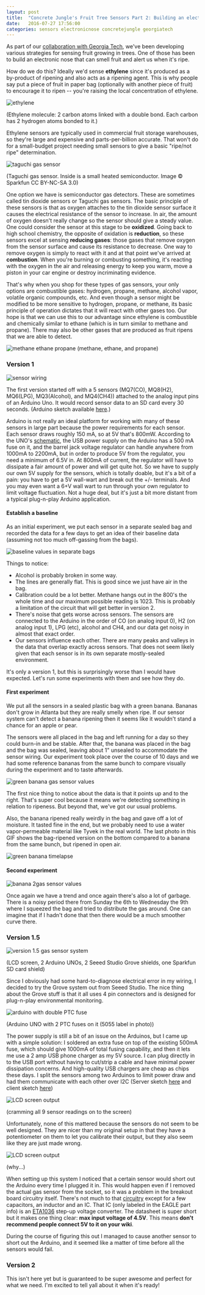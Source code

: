 ```yaml
---
layout: post
title:  "Concrete Jungle's Fruit Tree Sensors Part 2: Building an electronic nose"
date:   2016-07-27 17:56:00
categories: sensors electronicnose concretejungle georgiatech
---
```


As part of our [collaboration with Georgia Tech](//www.highcube.org/concrete-jungle-carl-disalvo-collaboration), we've been developing various strategies for sensing fruit growing in trees. One of those has been to build an electronic nose that can smell fruit and alert us when it's ripe.

How do we do this? Ideally we'd sense **ethylene** since it's produced as a by-product of ripening and also acts as a ripening agent. This is why people say put a piece of fruit in paper bag (optionally with another piece of fruit) to encourage it to ripen -- you're raising the local concentration of ethylene.

![ethylene](/images/ethylene.png)

(Ethylene molecule: 2 carbon atoms linked with a double bond. Each carbon has 2 hydrogen atoms bonded to it.)

Ethylene sensors are typically used in commercial fruit storage warehouses, so they're large and expensive and parts-per-billion accurate. That won't do for a small-budget project needing small sensors to give a basic "ripe/not ripe" determination.

![taguchi gas sensor](/images/gas-sensor.jpg)

(Taguchi gas sensor. Inside is a small heated semiconductor. Image © Sparkfun CC BY-NC-SA 3.0)

One option we have is semiconductor gas detectors. These are sometimes called tin dioxide sensors or Taguchi gas sensors. The basic principle of these sensors is that as oxygen attaches to the tin dioxide sensor surface it causes the electrical resistance of the sensor to increase. In air, the amount of oxygen doesn't really change so the sensor should give a steady value. One could consider the sensor at this stage to be **oxidized**. Going back to high school chemistry, the opposite of oxidation is **reduction**, so these sensors excel at sensing **reducing gases**: those gases that remove oxygen from the sensor surface and cause its resistance to decrease. One way to remove oxygen is simply to react with it and at that point we've arrived at **combustion**. When you're burning or combusting something, it's reacting with the oxygen in the air and releasing energy to keep you warm, move a piston in your car engine or destroy incriminating evidence.

That's why when you shop for these types of gas sensors, your only options are combustible gases: hydrogen, propane, methane, alcohol vapor, volatile organic compounds, etc. And even though a sensor might be modified to be more sensitive to hydrogen, propane, or methane, its basic principle of operation dictates that it will react with other gases too. Our hope is that we can use this to our advantage since ethylene is combustible and chemically similar to ethane (which is in turn similar to methane and propane). There may also be other gases that are produced as fruit ripens that we are able to detect.

![methane ethane propane](/images/methane-ethane-propane.png)
(methane, ethane, and propane)

### Version 1

![sensor wiring](/images/wiring.png)

The first version started off with a 5 sensors (MQ7(CO), MQ8(H2), MQ6(LPG), MQ3(Alcohol), and MQ4(CH4)) attached to the analog input pins of an Arduino Uno. It would record sensor data to an SD card every 30 seconds. (Arduino sketch available [here](//github.com/PublicDesignWorkshop/Gas-Sensor-Sketch).)

Arduino is not really an ideal platform for working with many of these sensors in large part because the power requirements for each sensor. Each sensor draws roughly 150 mA, so at 5V that's 800mW. According to the UNO's [schematic](//www.arduino.cc/en/uploads/Main/Arduino_Uno_Rev3-schematic.pdf), the USB power supply on the Arduino has a 500 mA fuse on it, and the barrel jack voltage regulator can handle anywhere from 1000mA to 2200mA, but in order to produce 5V from the regulator, you need a minimum of 6.5V in. At 800mA of current, the regulator will have to dissipate a fair amount of power and will get quite hot. So we have to supply our own 5V supply for the sensors, which is totally doable, but it's a bit of a pain: you have to get a 5V wall-wart and break out the +/- terminals. And you may even want a 6+V wall wart to run through your own regulator to limit voltage fluctuation. Not a huge deal, but it's just a bit more distant from a typical plug-n-play Arduino application.

#### Establish a baseline

As an initial experiment, we put each sensor in a separate sealed bag and recorded the data for a few days to get an idea of their baseline data (assuming not too much off-gassing from the bags).

![baseline values in separate bags](/images/baseline-separate-bags.png)

Things to notice:

* Alcohol is probably broken in some way.
* The lines are generally flat. This is good since we just have air in the bag.
* Calibration could be a lot better. Methane hangs out in the 800's the whole time and our maximum possible reading is 1023. This is probably a limitation of the circuit that will get better in version 2.
* There's noise that gets worse across sensors. The sensors are connected to the Arduino in the order of CO (on analog input 0), H2 (on analog input 1), LPG (etc), alcohol and CH4, and our data get noisy in almost that exact order.
* Our sensors influence each other. There are many peaks and valleys in the data that overlap exactly across sensors. That does not seem likely given that each sensor is in its own separate mostly-sealed environment.

It's only a version 1, but this is surprisingly worse than I would have expected. Let's run some experiments with them and see how they do.

#### First experiment

We put all the sensors in a sealed plastic bag with a green banana. Bananas don't grow in Atlanta but they are really smelly when ripe. If our sensor system can't detect a banana ripening then it seems like it wouldn't stand a chance for an apple or pear.

The sensors were all placed in the bag and left running for a day so they could burn-in and be stable. After that, the banana was placed in the bag and the bag was sealed, leaving about 1" unsealed to accommodate the sensor wiring. Our experiment took place over the course of 10 days and we had some reference bananas from the same bunch to compare visually during the experiment and to taste afterwards.

![green banana gas sensor values](/images/green-banana-dec13.png)

The first nice thing to notice about the data is that it points up and to the right. That's super cool because it means we're detecting something in relation to ripeness. But beyond that, we've got our usual problems.

Also, the banana ripened really weirdly in the bag and gave off a lot of moisture. It tasted fine in the end, but we probably need to use a water vapor-permeable material like Tyvek in the real world. The last photo in this GIF shows the bag-ripened version on the bottom compared to a banana from the same bunch, but ripened in open air.

![green banana timelapse](/images/green-banana-progress.gif)

#### Second experiment

![banana 2gas sensor values](/images/banana-dec3.png)

Once again we have a trend and once again there's also a lot of garbage. There is a noisy period there from Sunday the 6th to Wednesday the 9th where I squeezed the bag and tried to distribute the gas around. One can imagine that if I hadn't done that then there would be a much smoother curve there.

### Version 1.5

![version 1.5 gas sensor system](/images/version1.5.jpg)

(LCD screen, 2 Arduino UNOs, 2 Seeed Studio Grove shields, one Sparkfun SD card shield)

Since I obviously had some hard-to-diagnose electrical error in my wiring, I decided to try the Grove system out from Seeed Studio. The nice thing about the Grove stuff is that it all uses 4 pin connectors and is designed for plug-n-play environmental monitoring.

![arduino with double PTC fuse](/images/doublefuse.jpg)

(Arduino UNO with 2 PTC fuses on it (5055 label in photo))

The power supply is still a bit of an issue on the Arduinos, but I came up with a simple solution: I soldered an extra fuse on top of the existing 500mA fuse, which should give 1000mA of total fusing capability, and then it lets me use a 2 amp USB phone charger as my 5V source. I can plug directly in to the USB port without having to cut/strip a cable and have minimal power dissipation concerns. And high-quality USB chargers are cheap as chips these days. I split the sensors among two Arduinos to limit power draw and had them communicate with each other over I2C (Server sketch [here](//github.com/PublicDesignWorkshop/Gas-Sensor-Version-1.5-Server-) and client sketch [here](//github.com/PublicDesignWorkshop/Gas-Sensor-Version-1.5-Client-))

![LCD screen output](/images/1.5lcdscreen.jpg)

(cramming all 9 sensor readings on to the screen)

Unfortunately, none of this mattered because the sensors do not seem to be well designed. They are nicer than my original setup in that they have a potentiometer on them to let you calibrate their output, but they also seem like they are just made wrong.

![LCD screen output](/images/seeed-sensor-1.4.jpg)

(why...)

When setting up this system I noticed that a certain sensor would short out the Arduino every time I plugged it in. This would happen even if I removed the actual gas sensor from the socket, so it was a problem in the breakout board circuitry itself. There's not much to that [circuitry](//www.seeedstudio.com/wiki/images/f/f2/Gas_Sensor_Schematic.pdf) except for a few capacitors, an inductor and an IC. That IC (only labeled in the EAGLE part info) is an [ETA1036](//www.etasolution.com/upload/product/ETA1036.pdf) step-up voltage converter. The datasheet is super short but it makes one thing clear: **max input voltage of 4.5V**. This means **don't recommend people connect 5V to it on your wiki**.

During the course of figuring this out I managed to cause another sensor to short out the Arduino, and it seemed like a matter of time before all the sensors would fail.

### Version 2

This isn't here yet but is guaranteed to be super awesome and perfect for what we need. I'm excited to tell yall about it when it's ready!
